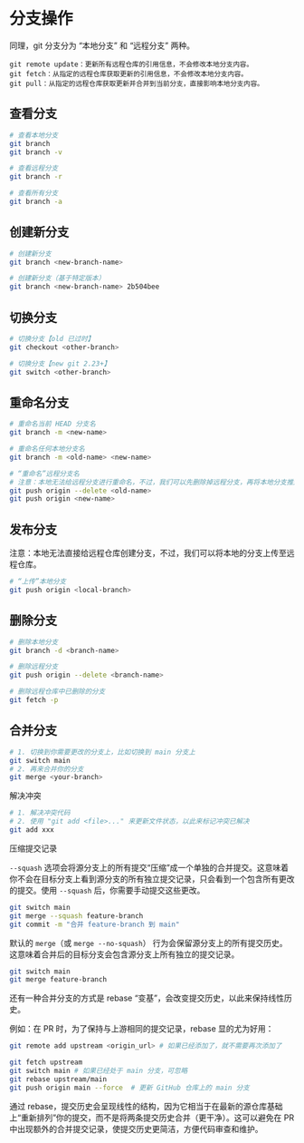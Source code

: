 # 分支操作

同理，git 分支分为 “本地分支” 和 “远程分支” 两种。

```
git remote update：更新所有远程仓库的引用信息，不会修改本地分支内容。
git fetch：从指定的远程仓库获取更新的引用信息，不会修改本地分支内容。
git pull：从指定的远程仓库获取更新并合并到当前分支，直接影响本地分支内容。
```

## 查看分支

```sh
# 查看本地分支
git branch
git branch -v

# 查看远程分支
git branch -r

# 查看所有分支
git branch -a
```

## 创建新分支

```sh
# 创建新分支
git branch <new-branch-name>

# 创建新分支（基于特定版本）
git branch <new-branch-name> 2b504bee
```

## 切换分支

```sh
# 切换分支【old 已过时】
git checkout <other-branch>

# 切换分支【new git 2.23+】
git switch <other-branch>
```

## 重命名分支

```sh
# 重命名当前 HEAD 分支名
git branch -m <new-name>

# 重命名任何本地分支名
git branch -m <old-name> <new-name>

# “重命名”远程分支名
# 注意：本地无法给远程分支进行重命名，不过，我们可以先删除掉远程分支，再将本地分支推送到远程仓库，以达到“重命名”的效果。
git push origin --delete <old-name>
git push origin <new-name>
```

## 发布分支

注意：本地无法直接给远程仓库创建分支，不过，我们可以将本地的分支上传至远程仓库。

```sh
# “上传”本地分支
git push origin <local-branch>
```

## 删除分支

```sh
# 删除本地分支
git branch -d <branch-name>

# 删除远程分支
git push origin --delete <branch-name>

# 删除远程仓库中已删除的分支
git fetch -p
```

## 合并分支

```sh
# 1. 切换到你需要更改的分支上，比如切换到 main 分支上
git switch main
# 2. 再来合并你的分支
git merge <your-branch>
```

解决冲突

```sh
# 1. 解决冲突代码
# 2. 使用 "git add <file>..." 来更新文件状态，以此来标记冲突已解决
git add xxx
```

压缩提交记录

`--squash` 选项会将源分支上的所有提交“压缩”成一个单独的合并提交。这意味着你不会在目标分支上看到源分支的所有独立提交记录，只会看到一个包含所有更改的提交。使用 `--squash` 后，你需要手动提交这些更改。

```sh
git switch main
git merge --squash feature-branch
git commit -m "合并 feature-branch 到 main"
```

默认的 `merge`（或 `merge --no-squash`） 行为会保留源分支上的所有提交历史。这意味着合并后的目标分支会包含源分支上所有独立的提交记录。

```sh
git switch main
git merge feature-branch
```

还有一种合并分支的方式是 rebase “变基”，会改变提交历史，以此来保持线性历史。

例如：在 PR 时，为了保持与上游相同的提交记录，rebase 显的尤为好用：

```sh
git remote add upstream <origin_url> # 如果已经添加了，就不需要再次添加了

git fetch upstream
git switch main # 如果已经处于 main 分支，可忽略
git rebase upstream/main
git push origin main --force  # 更新 GitHub 仓库上的 main 分支
```

通过 rebase，提交历史会呈现线性的结构，因为它相当于在最新的源仓库基础上“重新排列”你的提交，而不是将两条提交历史合并（更干净）。这可以避免在 PR 中出现额外的合并提交记录，使提交历史更简洁，方便代码审查和维护。
